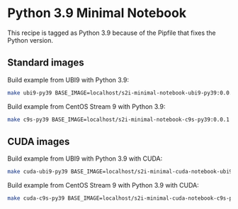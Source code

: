 # Python 3.9 Minimal Notebook

This recipe is tagged as Python 3.9 because of the Pipfile that fixes the Python version.

## Standard images

Build example from UBI9 with Python 3.9:

```bash
make ubi9-py39 BASE_IMAGE=localhost/s2i-minimal-notebook-ubi9-py39:0.0.1 TAG=0.0.1
```

Build example from CentOS Stream 9 with Python 3.9:

```bash
make c9s-py39 BASE_IMAGE=localhost/s2i-minimal-notebook-c9s-py39:0.0.1 TAG=0.0.1
```

## CUDA images

Build example from UBI9 with Python 3.9 with CUDA:

```bash
make cuda-ubi9-py39 BASE_IMAGE=localhost/s2i-minimal-cuda-notebook-ubi9-py39:0.0.1 TAG=0.0.1
```

Build example from CentOS Stream 9 with Python 3.9 with CUDA:

```bash
make cuda-c9s-py39 BASE_IMAGE=localhost/s2i-minimal-cuda-notebook-c9s-py39:0.0.1 TAG=0.0.1
```
